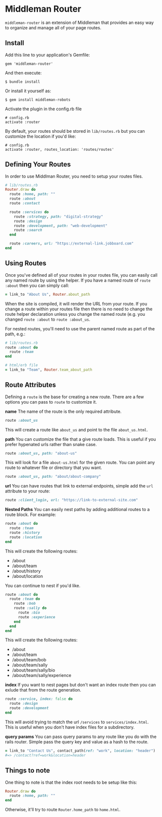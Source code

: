 # Middleman Router

`middleman-router` is an extension of Middleman that provides an easy way to organize and manage all of your page routes.

## Install

Add this line to your application's Gemfile:

```
gem 'middleman-router'
```

And then execute:

```
$ bundle install
```

Or install it yourself as:

```
$ gem install middleman-robots
```

Activate the plugin in the config.rb file

```
# config.rb
activate :router
```

By default, your routes should be stored in `lib/routes.rb` but you can customize the location if you'd like:

```
# config.rb
activate :router, routes_location: 'routes/routes'
```

## Defining Your Routes

In order to use Middlman Router, you need to setup your routes files.

```ruby
# lib/routes.rb
Router.draw do
  route :home, path: ""
  route :about
  route :contact

  route :services do
    route :strategy, path: "digital-strategy"
    route :design
    route :development, path: "web-development"
    route :search
  end

  route :careers, url: "https://external-link.jobboard.com"
end
```

## Using Routes

Once you've defined all of your routes in your routes file, you can easily call any named route by using the helper. If you have a named route of `route :about` then you can simply call:

```ruby
= link_to "About Us", Router.about_path
```

When the site is compiled, it will render the URL from your route. If you change a route within your routes file then there is no need to change the route helper declaration unless you change the named route (e.g. you changed `route :about` to `route :about_us`.

For nested routes, you'll need to use the parent named route as part of the path, e.g.:

```ruby
# lib/routes.rb
route :about do
  route :team
end

# html/erb file
= link_to "Team", Router.team_about_path
```

## Route Attributes

Defining a `route` is the base for creating a new route. There are a few options you can pass to `route` to customize it.

**name**
The name of the route is the only required attribute.

```ruby
route :about_us
```

This will create a route like `about_us` and point to the file `about_us.html`.

**path**
You can customize the file that a give route loads. This is useful if you prefer hypenated urls rather than snake case.

```ruby
route :about_us, path: "about-us"
```

This will look for a file `about-us.html` for the given route. You can point any route to whatever file or directory that you want.

```ruby
route :about_us, path: "about/about-company"
```
**url**
You can have routes that link to external endpoints, simple add the `url` attribute to your route:

```ruby
route :client_login, url: "https://link-to-external-site.com"
```

**Nested Paths**
You can easily nest paths by adding additional routes to a route block. For example:

```ruby
route :about do
  route :team
  route :history
  route :location
end
```

This will create the following routes:

- /about
- /about/team
- /about/history
- /about/location

You can continue to nest if you'd like.

```ruby
route :about do
  route :team do
    route :bob
    route :sally do
      route :bio
      route :experience
    end
  end
end
```

This will create the following routes:

- /about
- /about/team
- /about/team/bob
- /about/team/sally
- /about/team/sally/bio
- /about/team/sally/experience


**index**
If you want to nest pages but don't want an index route then you can exlude that from the route generation.

```ruby
route :service, index: false do
  route :design
  route :development
end
```

This will avoid trying to match the url `/services` to `services/index.html`. This is useful when you don't have index files for a subdirectory.


**query params**
You can pass query params to any route like you do with the rails router. Simple pass the query key and value as a hash to the route.

```ruby
= link_to "Contact Us", contact_path(ref: "work", location: "header")
#=> /contact?ref=work&location=header
```

## Things to note

One thing to note is that the index root needs to be setup like this:

```ruby
Router.draw do
  route :home, path: ""
end
```

Otherwise, it'll try to route `Router.home_path` to `home.html`.
